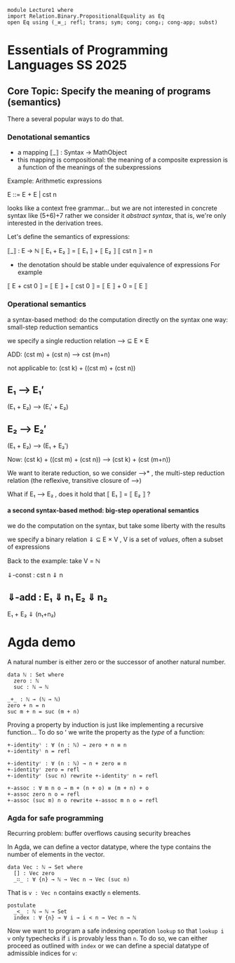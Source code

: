 ```
module Lecture1 where
import Relation.Binary.PropositionalEquality as Eq
open Eq using (_≡_; refl; trans; sym; cong; cong₂; cong-app; subst)

```

# Essentials of Programming Languages SS 2025

## Core Topic: Specify the meaning of programs (semantics)

There a several popular ways to do that.

### Denotational semantics

* a mapping ⟦_⟧ : Syntax → MathObject
* this mapping is compositional:
  the meaning of a composite expression is a function of the meanings of the subexpressions

Example:
Arithmetic expressions

E ::= E + E | cst n

looks like a context free grammar...
but we are not interested in concrete syntax like (5+6)+7
rather we consider it *abstract syntax*, that is, we're only interested in the derivation trees.

Let's define the semantics of expressions:

⟦_⟧ : E → ℕ
⟦ E₁ + E₂ ⟧ = ⟦ E₁ ⟧ + ⟦ E₂ ⟧
⟦ cst n ⟧ = n

* the denotation should be stable under equivalence of expressions
For example

⟦ E + cst 0 ⟧ = ⟦ E ⟧ + ⟦ cst 0 ⟧ = ⟦ E ⟧ + 0 = ⟦ E ⟧

### Operational semantics

a syntax-based method: do the computation directly on the syntax
one way: small-step reduction semantics

we specify a single reduction relation ⟶ ⊆ E × E

ADD: (cst m) + (cst n) ⟶ cst (m+n)

not applicable to: (cst k) + ((cst m) + (cst n))

E₁ ⟶ E₁′
------------------------
(E₁ + E₂) ⟶ (E₁′ + E₂)


E₂ ⟶ E₂′
------------------------
(E₁ + E₂) ⟶ (E₁ + E₂′)


Now: (cst k) + ((cst m) + (cst n)) ⟶ (cst k) + (cst (m+n))

We want to iterate reduction, so we consider ⟶* , the multi-step reduction relation
(the reflexive, transitive closure of ⟶)

What if E₁ ⟶ E₂ , does it hold that ⟦ E₁ ⟧ = ⟦ E₂ ⟧ ?

#### a second syntax-based method: big-step operational semantics

we do the computation on the syntax, but take some liberty with the results

we specify a binary relation ⇓ ⊆ E × V  , V is a set of *values*, often a subset of expressions

Back to the example: take V = ℕ

⇓-const : cst n ⇓ n

⇓-add :
E₁ ⇓ n₁
E₂ ⇓ n₂
---------------
E₁ + E₂ ⇓ (n₁+n₂)


# Agda demo

A natural number is either zero or the successor of another natural number.

```
data ℕ : Set where
  zero : ℕ
  suc : ℕ → ℕ

_+_ : ℕ → (ℕ → ℕ)
zero + n = n
suc m + n = suc (m + n)
```

Proving a property by induction is just like implementing a recursive function...
To do so ʻ we write the property as the *type* of a function:

```
+-identityˡ : ∀ (n : ℕ) → zero + n ≡ n
+-identityˡ n = refl

+-identityʳ : ∀ (n : ℕ) → n + zero ≡ n
+-identityʳ zero = refl
+-identityʳ (suc n) rewrite +-identityʳ n = refl

+-assoc : ∀ m n o → m + (n + o) ≡ (m + n) + o
+-assoc zero n o = refl
+-assoc (suc m) n o rewrite +-assoc m n o = refl
```

### Agda for safe programming

Recurring problem: buffer overflows causing security breaches

In Agda, we can define a vector datatype, where the type contains the number of elements in the vector.

```
data Vec : ℕ → Set where
  [] : Vec zero
  _∷_ : ∀ {n} → ℕ → Vec n → Vec (suc n)
```

That is `v : Vec n` contains exactly `n` elements.

```
postulate
  _<_ : ℕ → ℕ → Set
  index : ∀ {n} → ∀ i → i < n → Vec n → ℕ
```

Now we want to program a safe indexing operation `lookup` so that `lookup i v`
only typechecks if `i` is provably less than `n`. To do so, we can either
proceed as outlined with `index` or we can define a special datatype of
admissible indices for `v`:




